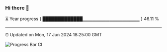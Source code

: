 ### Hi there 👋

⏳ Year progress { █████████████▁▁▁▁▁▁▁▁▁▁▁▁▁▁▁▁▁ } 46.11 %

---

⏰ Updated on Mon, 17 Jun 2024 18:25:00 GMT

![Progress Bar CI](https://github.com/ZhaoGui/ZhaoGui/workflows/Progress%20Bar%20CI/badge.svg)
